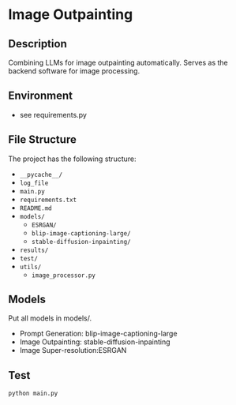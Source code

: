 # Image Outpainting

## Description

Combining LLMs for image outpainting automatically. Serves as the backend software for image processing.

## Environment

- see requirements.py

## File Structure
The project has the following structure:

- `__pycache__/`
- `log_file`
- `main.py`
- `requirements.txt`
- `README.md`
- `models/`
  - `ESRGAN/`
  - `blip-image-captioning-large/`
  - `stable-diffusion-inpainting/`
- `results/`
- `test/`
- `utils/`
  - `image_processor.py`
  
## Models

Put all models in models/.

- Prompt Generation: blip-image-captioning-large
- Image Outpainting: stable-diffusion-inpainting
- Image Super-resolution:ESRGAN

## Test
```shell script
python main.py
